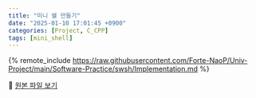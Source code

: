 ```yaml
---
title: "미니 쉘 만들기"
date: "2025-01-10 17:01:45 +0900"
categories: [Project, C_CPP]
tags: [mini_shell]
---
```


{% remote_include https://raw.githubusercontent.com/Forte-NaoP/Univ-Project/main/Software-Practice/swsh/Implementation.md %}

<p>🔗 <a href="https://github.com/Forte-NaoP/Univ-Project/tree/main/Software-Practice/swsh" target="_blank">원본 파일 보기</a></p>
